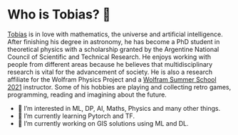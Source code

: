 # Who is Tobias? 👋 
[Tobías][1] is in love with mathematics, the universe and artificial intelligence. After finishing his degree in astronomy, he has become a PhD student in theoretical physics with a scholarship granted by the Argentine National Council of Scientific and Technical Research. He enjoys working with people from different areas because he believes that multidisciplinary research is vital for the advancement of society. 
He is also a research affiliate for the Wolfram Physics Project and a [Wolfram Summer School 2021][2] instructor.
Some of his hobbies are playing and collecting retro games, programming, reading and imagining about the future.

- 👀 I’m interested in ML, DP, AI, Maths, Physics and many other things.
- 🌱 I’m currently learning Pytorch and TF.
- :mage: I’m currently working on GIS solutions using ML and DL.  


<!---
tobiascanavesi/tobiascanavesi is a ✨ special ✨ repository because its `README.md` (this file) appears on your GitHub profile.
You can click the Preview link to take a look at your changes.
--->
[1]:https://tobiascanavesi.github.io/personalwebsite/
[2]:https://education.wolfram.com/summer-school/faculty/2021/

